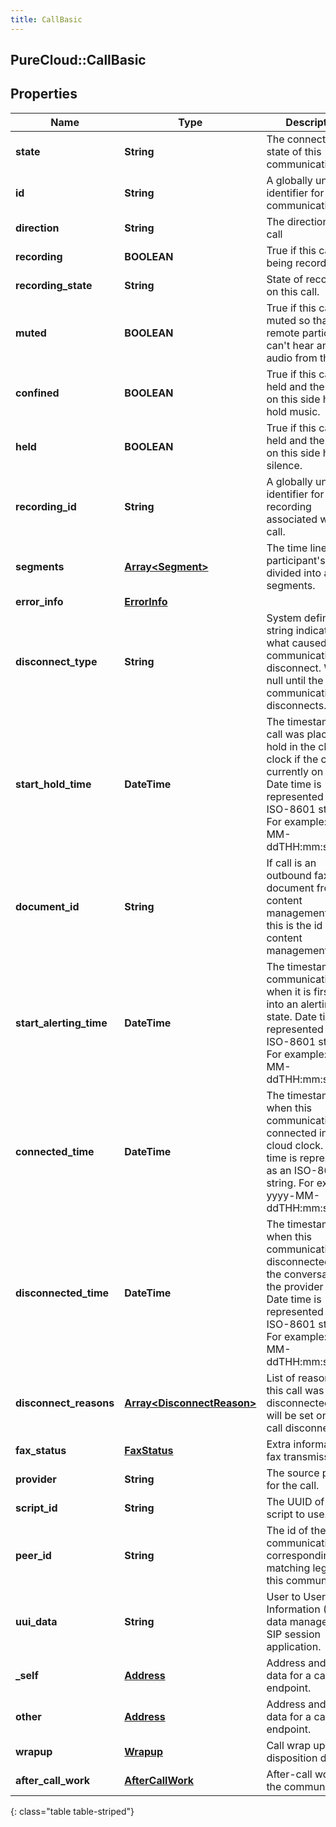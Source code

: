```yaml
---
title: CallBasic
---
```

## PureCloud::CallBasic

## Properties

|Name | Type | Description | Notes|
|------------ | ------------- | ------------- | -------------|
| **state** | **String** | The connection state of this communication. | [optional] |
| **id** | **String** | A globally unique identifier for this communication. | [optional] |
| **direction** | **String** | The direction of the call | [optional] |
| **recording** | **BOOLEAN** | True if this call is being recorded. | [optional] |
| **recording_state** | **String** | State of recording on this call. | [optional] |
| **muted** | **BOOLEAN** | True if this call is muted so that remote participants can&#39;t hear any audio from this end. | [optional] |
| **confined** | **BOOLEAN** | True if this call is held and the person on this side hears hold music. | [optional] |
| **held** | **BOOLEAN** | True if this call is held and the person on this side hears silence. | [optional] |
| **recording_id** | **String** | A globally unique identifier for the recording associated with this call. | [optional] |
| **segments** | [**Array&lt;Segment&gt;**](Segment.html) | The time line of the participant&#39;s call, divided into activity segments. | [optional] |
| **error_info** | [**ErrorInfo**](ErrorInfo.html) |  | [optional] |
| **disconnect_type** | **String** | System defined string indicating what caused the communication to disconnect. Will be null until the communication disconnects. | [optional] |
| **start_hold_time** | **DateTime** | The timestamp the call was placed on hold in the cloud clock if the call is currently on hold. Date time is represented as an ISO-8601 string. For example: yyyy-MM-ddTHH:mm:ss.SSSZ | [optional] |
| **document_id** | **String** | If call is an outbound fax of a document from content management, then this is the id in content management. | [optional] |
| **start_alerting_time** | **DateTime** | The timestamp the communication has when it is first put into an alerting state. Date time is represented as an ISO-8601 string. For example: yyyy-MM-ddTHH:mm:ss.SSSZ | [optional] |
| **connected_time** | **DateTime** | The timestamp when this communication was connected in the cloud clock. Date time is represented as an ISO-8601 string. For example: yyyy-MM-ddTHH:mm:ss.SSSZ | [optional] |
| **disconnected_time** | **DateTime** | The timestamp when this communication disconnected from the conversation in the provider clock. Date time is represented as an ISO-8601 string. For example: yyyy-MM-ddTHH:mm:ss.SSSZ | [optional] |
| **disconnect_reasons** | [**Array&lt;DisconnectReason&gt;**](DisconnectReason.html) | List of reasons that this call was disconnected. This will be set once the call disconnects. | [optional] |
| **fax_status** | [**FaxStatus**](FaxStatus.html) | Extra information on fax transmission. | [optional] |
| **provider** | **String** | The source provider for the call. | [optional] |
| **script_id** | **String** | The UUID of the script to use. | [optional] |
| **peer_id** | **String** | The id of the peer communication corresponding to a matching leg for this communication. | [optional] |
| **uui_data** | **String** | User to User Information (UUI) data managed by SIP session application. | [optional] |
| **_self** | [**Address**](Address.html) | Address and name data for a call endpoint. | [optional] |
| **other** | [**Address**](Address.html) | Address and name data for a call endpoint. | [optional] |
| **wrapup** | [**Wrapup**](Wrapup.html) | Call wrap up or disposition data. | [optional] |
| **after_call_work** | [**AfterCallWork**](AfterCallWork.html) | After-call work for the communication. | [optional] |
{: class="table table-striped"}


